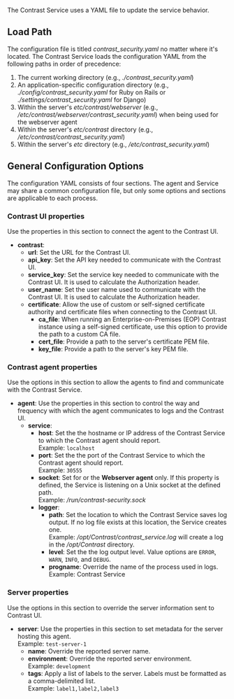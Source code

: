 <!--
title: "Contrast Service Configuration"
description: "Configuring the Contrast Service"
tags: "installation service configuration"
-->

The Contrast Service uses a YAML file to update the service behavior.

## Load Path

The configuration file is titled *contrast_security.yaml* no matter where it's located. The Contrast Service loads the configuration YAML from the following paths in order of precedence:

1. The current working directory (e.g., *./contrast_security.yaml*)
2. An application-specific configuration directory (e.g., *./config/contrast_security.yaml* for Ruby on Rails or *./settings/contrast_security.yaml* for Django)
3. Within the server's *etc/contrast/webserver* (e.g., */etc/contrast/webserver/contrast_security.yaml*) when being used for the webserver agent
4. Within the server's *etc/contrast* directory (e.g., */etc/contrast/contrast_security.yaml*)
5. Within the server's *etc* directory (e.g., */etc/contrast_security.yaml*)

## General Configuration Options

The configuration YAML consists of four sections. The agent and Service may share a common configuration file, but only some options and sections are applicable to each process.

### Contrast UI properties

Use the properties in this section to connect the agent to the Contrast UI.

* **contrast**: 
  * **url**: Set the URL for the Contrast UI.
  * **api_key**: Set the API key needed to communicate with the Contrast UI.
  * **service_key**: Set the service key needed to communicate with the Contrast UI. It is used to calculate the Authorization header.
  * **user_name**: Set the user name used to communicate with the Contrast UI. It is used to calculate the Authorization header.
  * **certificate**: Allow the use of custom or self-signed certificate authority and certificate files when connecting to the Contrast UI.
    * **ca_file**: When running an Enterprise-on-Premises (EOP) Contrast instance using a self-signed certificate, use this option to provide the path to a custom CA file.
    * **cert_file**: Provide a path to the server's certificate PEM file.
    * **key_file**: Provide a path to the server's key PEM file.

### Contrast agent properties

Use the options in this section to allow the agents to find and communicate with the Contrast Service.

* **agent**: Use the properties in this section to control the way and frequency with which the agent communicates to logs and the Contrast UI.
  * **service**:
    * **host**: Set the the hostname or IP address of the Contrast Service to which the Contrast agent should report. <br> Example: `localhost`
    * **port**: Set the the port of the Contrast Service to which the Contrast agent should report. <br> Example: `30555`
    * **socket**: Set for or the **Webserver agent** only. If this property is defined, the Service is listening on a Unix socket at the defined path. <br> Example: */run/contrast-security.sock*
    * **logger**:
      * **path**: Set the location to which the Contrast Service saves log output. If no log file exists at this location, the Service creates one. <br> Example: */opt/Contrast/contrast_service.log* will create a log in the */opt/Contrast* directory.
      * **level**: Set the the log output level. Value options are `ERROR`, `WARN`, `INFO`, and `DEBUG`.
      * **progname**: Override the name of the process used in logs. <br> Example: Contrast Service

### Server properties

Use the options in this section to override the server information sent to Contrast UI.

* **server**: Use the properties in this section to set metadata for the server hosting this agent. <br> Example: `test-server-1`
  * **name**: Override the reported server name.
  * **environment**: Override the reported server environment. <br> Example: `development`
  * **tags**: Apply a list of labels to the server. Labels must be formatted as a comma-delimited list. <br> Example: `label1,label2,label3`
